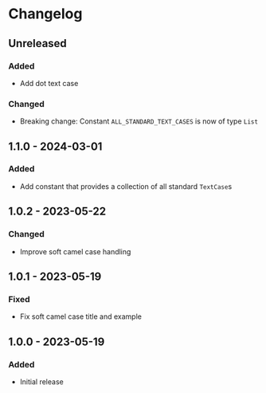 # Changelog

## Unreleased

### Added

- Add dot text case

### Changed

- Breaking change: Constant `ALL_STANDARD_TEXT_CASES` is now of type `List`

## 1.1.0 - 2024-03-01

### Added

- Add constant that provides a collection of all standard `TextCase`s

## 1.0.2 - 2023-05-22

### Changed

- Improve soft camel case handling

## 1.0.1 - 2023-05-19

### Fixed

- Fix soft camel case title and example

## 1.0.0 - 2023-05-19

### Added

- Initial release